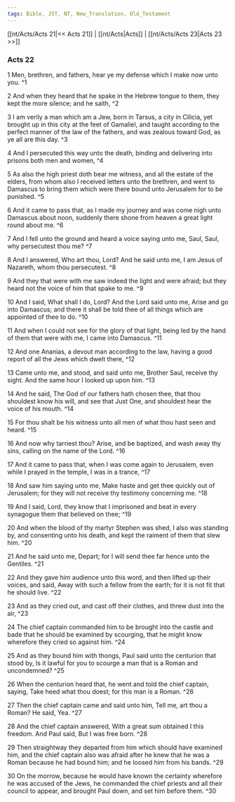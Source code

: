 ```yaml
---
tags: Bible, JST, NT, New_Translation, Old_Testament
---
```


[[nt/Acts/Acts 21|<< Acts 21]] | [[nt/Acts|Acts]] | [[nt/Acts/Acts 23|Acts 23 >>]]

### Acts 22

1 Men, brethren, and fathers, hear ye my defense which I make now unto you.  ^1

2 And when they heard that he spake in the Hebrew tongue to them, they kept the more silence; and he saith,  ^2

3 I am verily a man which am a Jew, born in Tarsus, a city in Cilicia, yet brought up in this city at the feet of Gamaliel, and taught according to the perfect manner of the law of the fathers, and was zealous toward God, as ye all are this day.  ^3

4 And I persecuted this way unto the death, binding and delivering into prisons both men and women,  ^4

5 As also the high priest doth bear me witness, and all the estate of the elders, from whom also I received letters unto the brethren, and went to Damascus to bring them which were there bound unto Jerusalem for to be punished.  ^5

6 And it came to pass that, as I made my journey and was come nigh unto Damascus about noon, suddenly there shone from heaven a great light round about me.  ^6

7 And I fell unto the ground and heard a voice saying unto me, Saul, Saul, why persecutest thou me?  ^7

8 And I answered, Who art thou, Lord? And he said unto me, I am Jesus of Nazareth, whom thou persecutest.  ^8

9 And they that were with me saw indeed the light and were afraid; but they heard not the voice of him that spake to me.  ^9

10 And I said, What shall I do, Lord? And the Lord said unto me, Arise and go into Damascus; and there it shall be told thee of all things which are appointed of thee to do.  ^10

11 And when I could not see for the glory of that light, being led by the hand of them that were with me, I came into Damascus.  ^11

12 And one Ananias, a devout man according to the law, having a good report of all the Jews which dwelt there,  ^12

13 Came unto me, and stood, and said unto me, Brother Saul, receive thy sight. And the same hour I looked up upon him.  ^13

14 And he said, The God of our fathers hath chosen thee, that thou shouldest know his will, and see that Just One, and shouldest hear the voice of his mouth.  ^14

15 For thou shalt be his witness unto all men of what thou hast seen and heard.  ^15

16 And now why tarriest thou? Arise, and be baptized, and wash away thy sins, calling on the name of the Lord.  ^16

17 And it came to pass that, when I was come again to Jerusalem, even while I prayed in the temple, I was in a trance,  ^17

18 And saw him saying unto me, Make haste and get thee quickly out of Jerusalem; for they will not receive thy testimony concerning me.  ^18

19 And I said, Lord, they know that I imprisoned and beat in every synagogue them that believed on thee;  ^19

20 And when the blood of thy martyr Stephen was shed, I also was standing by, and consenting unto his death, and kept the raiment of them that slew him.  ^20

21 And he said unto me, Depart; for I will send thee far hence unto the Gentiles.  ^21

22 And they gave him audience unto this word, and then lifted up their voices, and said, Away with such a fellow from the earth; for it is not fit that he should live.  ^22

23 And as they cried out, and cast off their clothes, and threw dust into the air,  ^23

24 The chief captain commanded him to be brought into the castle and bade that he should be examined by scourging, that he might know wherefore they cried so against him.  ^24

25 And as they bound him with thongs, Paul said unto the centurion that stood by, Is it lawful for you to scourge a man that is a Roman and uncondemned?  ^25

26 When the centurion heard that, he went and told the chief captain, saying, Take heed what thou doest; for this man is a Roman.  ^26

27 Then the chief captain came and said unto him, Tell me, art thou a Roman? He said, Yea.  ^27

28 And the chief captain answered, With a great sum obtained I this freedom. And Paul said, But I was free born.  ^28

29 Then straightway they departed from him which should have examined him, and the chief captain also was afraid after he knew that he was a Roman because he had bound him; and he loosed him from his bands.  ^29

30 On the morrow, because he would have known the certainty wherefore he was accused of the Jews, he commanded the chief priests and all their council to appear, and brought Paul down, and set him before them.  ^30

 
